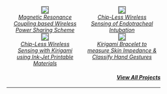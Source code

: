 <style>
* {
  box-sizing: border-box;
}
.flex-container {
  display: flex;
  flex-wrap: wrap;
  justify-content: space-around;
  align-items: flex-start;
}

img {
  max-width: 100%;
  max-height: 100%;
/*  padding-left: 5px;
  padding-right: 5px;*/
  border: 2px solid gray;
}

.text {
  padding-left: 20px;
}
</style>

<div class="flex-container">
      <div class="image" style="flex-basis: 45%" align = "center">
        <a href="MRC-WPSS/">
          <img src="/GodwinPonraj/assets/Fig_WPT_sch.jpg"><br>
          <i>Magnetic Resonance Coupling based Wireless Power Sharing Scheme</i><br>
        </a>
      </div>
      <div class="image" style="flex-basis: 45%" align = "center">
        <a href="Intubation-sensing/">
          <img src="/GodwinPonraj/assets/Fig_ETtube_sch.jpg"><br>
          <i>Chip-Less Wireless Sensing of Endotracheal Intubation</i><br>
        </a>
      </div>
      <div class="image" style="flex-basis: 45%" align = "center">
        <a href="RFID-sensing/">
          <img src="/GodwinPonraj/assets/Fig_RFID_printing.jpg"><br>
          <i>Chip-Less Wireless Sensing with Kirigami using Ink-Jet Printable Materials</i><br>
        </a>
      </div>
      <div class="image" style="flex-basis: 45%" align = "center">
        <a href="Kirigami-bracelet/">
          <img src="/GodwinPonraj/assets/Fig_Kiri_bracelet.jpg"><br>
          <i>Kirigami Bracelet to measure Skin Impedance & Classify Hand Gestures</i><br>
        </a>
      </div>
</div>
<a href="Projects/">
      <div align="right">
        <h4><em>View All Projects</em></h4>
      </div>
</a>
<hr>
